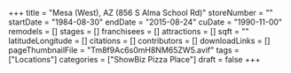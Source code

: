 +++
title = "Mesa (West), AZ (856 S Alma School Rd)"
storeNumber = ""
startDate = "1984-08-30"
endDate = "2015-08-24"
cuDate = "1990-11-00"
remodels = []
stages = []
franchisees = []
attractions = []
sqft = ""
latitudeLongitude = []
citations = []
contributors = []
downloadLinks = []
pageThumbnailFile = "Tm8f9Ac6s0mH8NM65ZW5.avif"
tags = ["Locations"]
categories = ["ShowBiz Pizza Place"]
draft = false
+++
